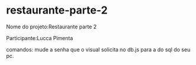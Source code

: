 # restaurante-parte-2

Nome do projeto:Restaurante parte 2

Participante:Lucca Pimenta

comandos: mude a senha que o visual solicita no db.js para a do sql do seu pc.



